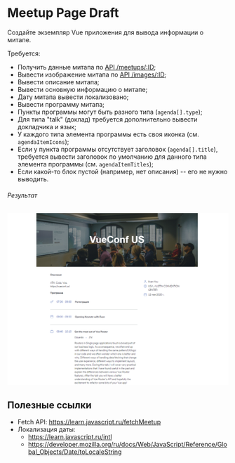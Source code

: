 # Meetup Page Draft

Создайте экземпляр Vue приложения для вывода информации о митапе.

Требуется:
- Получить данные митапа по [API /meetups/:ID](https://course-vue.javascript.ru/api/#/Meetups/MeetupsController_findById);
- Вывести изображение митапа по [API /images/:ID](https://course-vue.javascript.ru/api/#/Images/ImagesController_getImage);
- Вывести описание митапа;
- Вывести основную информацию о митапе;
- Дату митапа вывести локализовано;
- Вывести программу митапа;
- Пункты программы могут быть разного типа (`agenda[].type`);
- Для типа "talk" (доклад) требуется дополнительно вывести докладчика и язык;
- У каждого типа элемента программы есть своя иконка (см. `agendaItemIcons`);
- Если у пункта программы отсутствует заголовок (`agenda[].title`), требуется вывести заголовок по умолчанию для данного типа элемента программы (см. `agendaItemTitles`);
- Если какой-то блок пустой (например, нет описания) -- его не нужно выводить.

###### Результат

![Example](./example.png)

## Полезные ссылки

- Fetch API: https://learn.javascript.ru/fetchMeetup
- Локализация даты:
    - https://learn.javascript.ru/intl
    - https://developer.mozilla.org/ru/docs/Web/JavaScript/Reference/Global_Objects/Date/toLocaleString
